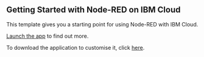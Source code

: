 Getting Started with Node-RED on IBM Cloud
-----------------------------------

This template gives you a starting point for using Node-RED with IBM Cloud.

<a href="http://${route}">Launch the app</a> to find out more.

To download the application to customise it, click <a href="${ace-url}/rest/apps/${app-guid}/starter-download">here</a>.
